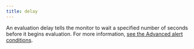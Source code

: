 ```yaml
---
title: delay
---
```

An evaluation delay tells the monitor to wait a specified number of seconds before it begins evaluation.
For more information, <a href="https://docs.datadoghq.com/monitors/configuration/?tab=thresholdalert#advanced-alert-conditions">see the Advanced alert conditions</a>.